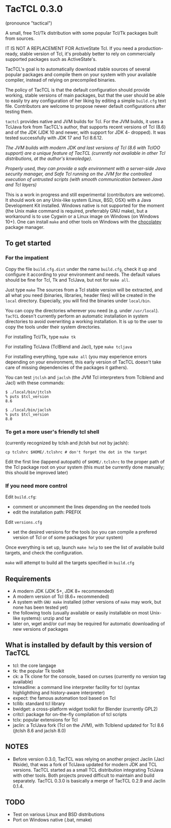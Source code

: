 # TacTCL 0.3.0
(pronounce "tactical")

A small, free Tcl/Tk distribution with some popular Tcl/Tk packages built from sources.

IT IS NOT A REPLACEMENT FOR ActiveState Tcl.
If you need a production-ready, stable version of Tcl, it's probably better to rely on commercially supported packages such as ActiveState's.

TacTCL's goal is to automatically download stable sources of several popular packages and compile them on your system with your available compiler, instead of relying on precompiled binaries.

The policy of TacTCL is that the default configuration should provide working, stable versions of main packages, but that the user should be able to easily try any configuration of her liking by editing a simple `build.cfg` text file. Contributors are welcome to propose newer default configurations after testing them. 

`tactcl` provides native and JVM builds for Tcl. For the JVM builds, it uses a TclJava fork from TacTCL's author, that supports recent versions of Tcl (8.6) and of the JDK (JDK 10 and newer, with support for JDK 4- dropped). It was tested successfully with JDK 17 and Tcl 8.6.12.

*The JVM builds with modern JDK and last versions of Tcl (8.6 with TclOO support) are a unique feature of TacTCL (currently not available in other Tcl distributions, at the author's knwoledge)*.

*Properly used, they can provide a safe environment with a server-side Java security manager, and Safe Tcl running on the JVM for the controlled execution of untrusted scripts (with smooth communication between Java and Tcl layers)*

This is a work in progress and still experimental (contributors are welcome).
It should work on any Unix-like system (Linux, BSD, OSX) with a Java Development Kit installed.
Windows native is not supported for the moment (the Unix make command is required, preferrably GNU make), but a workaround is to use Cygwin or a Linux image on Windows (on Windows 10+). One can install `make` and other tools on Windows with the [chocolatey](https://chocolatey.org) package manager. 

## To get started

### For the impatient

Copy the file `build.cfg.dist` under the name `build.cfg`, check it up and configure it according to your environment and needs.
The default values should be fine for Tcl, Tk and TclJava, but not for `make all`.

Just type `make`
The sources from a Tcl stable version will be extracted, and all what you need (binaries, libraries, header files) will be created in the `local` directory.
Especially, you will find the binaries under `local/bin`.

You can copy the directories wherever you need (e.g. under `/usr/local`).
`TacTCL` doesn't currently perform an automatic installation in system directories to avoid overwriting a working installation.
It is up to the user to copy the tools under their system directories.

For installing Tcl/Tk, type `make tk`

For installing TclJava (TclBlend and Jacl), type `make tcljava`

For installing everything, type `make all` (you may experience errors depending on your environment, this early version of TacTCL doesn't take care of missing dependencies of the packages it gathers).

You can test `jtclsh` and `jaclsh` (the JVM Tcl interpreters from Tclblend and Jacl) with these commands:

```
$ ./local/bin/jtclsh 
% puts $tcl_version
8.6
```

```
$ ./local/bin/jaclsh 
% puts $tcl_version
8.0
```

### To get a more user's friendly tcl shell
(currently recognized by tclsh and jtclsh but not by jaclsh):

`cp tclshrc $HOME/.tclshrc # don't forget the dot in the target`

Edit the first line (lappend autopath) of `$HOME/.tclshrc` to the proper path of the Tcl package root on your system
(this must be currently done manually; this should be improved later)

### If you need more control

Edit `build.cfg`:
  - comment or uncomment the lines depending on the needed tools
  - edit the installation path: PREFIX

Edit `versions.cfg`
  - set the desired versions for the tools (so you can compile a prefered version of Tcl or of some packages for your system)

Once everything is set up, launch `make help` to see the list of available build targets, and check the configuration.

`make` will attempt to build all the targets specified in `build.cfg`

## Requirements
  - A modern JDK (JDK 5+, JDK 8+ recommended)
  - A modern version of Tcl (8.6+ recommended)
  - A system with `GNU make` installed (other versions of `make` may work, but none has been tested yet)
  - the following tools (usually available or easily installable on most Unix-like systems): unzip and tar
  - later on, wget and/or curl may be required for automatic downloading of new versions of packages

## What is installed by default by this version of TacTCL

  - tcl: the core langage
  - tk: the popular Tk toolkit
  - ck: a Tk clone for the console, based on curses (currently no version tag available)
  - tclreadline: a command line interpreter facility for tcl (syntax highlighthing and history-aware interpreter)
  - expect: the famous automation tool based on Tcl
  - tcllib: standard tcl library
  - bwidget: a cross-platform widget toolkit for Blender (currently GPL2)
  - critcl: package for on-the-fly compilation of tcl scripts
  - tclx: popular extensions for Tcl
  - jaclin: a TclJava fork (Tcl on the JVM), with Tclblend updated for Tcl 8.6 (jtclsh 8.6 and jaclsh 8.0)

## NOTES

  - Before version 0.3.0, TacTCL was relying on another project Jaclin (Jacl INside), that
    was a fork of TclJava updated for modern JDK and TCL versions. TacTCL started
    as a small TCL distribution integrating TclJava with other tools.
    Both projects proved difficult to maintain and build separately. TacTCL 0.3.0 is basically
    a merge of TacTCL 0.2.9 and Jaclin 0.1.4.

## TODO
  - Test on various Linux and BSD distributions
  - Port on Windows native (.bat, nmake)

